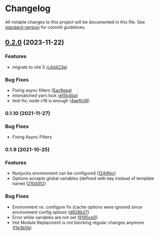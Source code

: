 # Changelog

All notable changes to this project will be documented in this file. See [standard-version](https://github.com/conventional-changelog/standard-version) for commit guidelines.

## [0.2.0](https://github.com/Jax-p/vite-plugin-nunjucks/compare/v0.1.9...v0.2.0) (2023-11-22)


### Features

* migrate to vite 5 ([c4d423e](https://github.com/Jax-p/vite-plugin-nunjucks/commit/c4d423ec5af7cac688a075ecafdf3e93919f27c6))


### Bug Fixes

* Fixing async filters ([5ac8eea](https://github.com/Jax-p/vite-plugin-nunjucks/commit/5ac8eea77ced38fd75d2d93a71d5efa7ddf65811))
* mismatched yarn.lock ([e15b4ba](https://github.com/Jax-p/vite-plugin-nunjucks/commit/e15b4baa00d502b0ee39a9f518d417d94a6aff8b))
* test-fix; node v18 is enough ([4aefb38](https://github.com/Jax-p/vite-plugin-nunjucks/commit/4aefb384e245033e77e4495785ffdd6173a823ce))

### 0.1.10 (2021-11-27)

### Bug Fixes

* Fixing Async Filters

### 0.1.9 (2021-10-25)


### Features

* Nunjucks environment can be configured ([124dfec](https://github.com/Jax-p/vite-plugin-nunjucks/commit/124dfecdb3a6975c33114a33fede236a824e6ccb))
* Options accepts global variables (defined with key  instead of template name) ([210d3f2](https://github.com/Jax-p/vite-plugin-nunjucks/commit/210d3f299a72f7171408e0dacb9f8cd3d72c141c))


### Bug Fixes

* Environment vs. configure fix (cache options were ignored since environment config option) ([d828b27](https://github.com/Jax-p/vite-plugin-nunjucks/commit/d828b27fcf08a14490894fcb8650499c04372f33))
* Error while variables are not set ([9195ce0](https://github.com/Jax-p/vite-plugin-nunjucks/commit/9195ce0024453938f339cbd575831cfbc8df4d0e))
* Hot Module Replacment is not blocking regular changes anymore ([f1e3b5b](https://github.com/Jax-p/vite-plugin-nunjucks/commit/f1e3b5bb3a53112fdba805620c610f5408b3518d))
